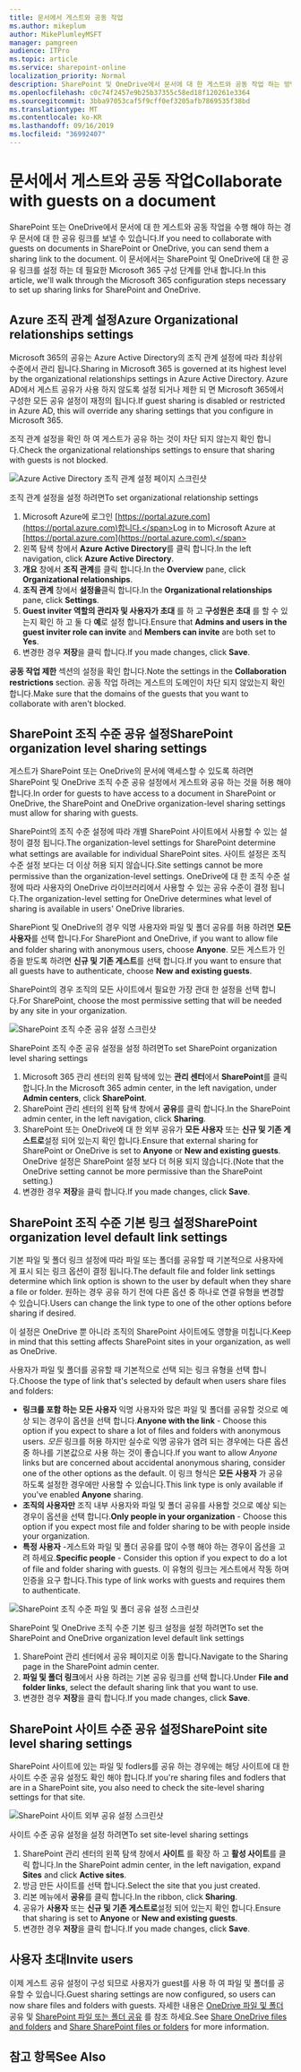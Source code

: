 ```yaml
---
title: 문서에서 게스트와 공동 작업
ms.author: mikeplum
author: MikePlumleyMSFT
manager: pamgreen
audience: ITPro
ms.topic: article
ms.service: sharepoint-online
localization_priority: Normal
description: SharePoint 및 OneDrive에서 문서에 대 한 게스트와 공동 작업 하는 방법에 대해 알아봅니다.
ms.openlocfilehash: c0c74f2457e9b25b37355c58ed18f120261e3364
ms.sourcegitcommit: 3bba97053caf5f9cff0ef3205afb7869535f38bd
ms.translationtype: MT
ms.contentlocale: ko-KR
ms.lasthandoff: 09/16/2019
ms.locfileid: "36992407"
---
```

# <a name="collaborate-with-guests-on-a-document"></a><span data-ttu-id="17c1c-103">문서에서 게스트와 공동 작업</span><span class="sxs-lookup"><span data-stu-id="17c1c-103">Collaborate with guests on a document</span></span>

<span data-ttu-id="17c1c-104">SharePoint 또는 OneDrive에서 문서에 대 한 게스트와 공동 작업을 수행 해야 하는 경우 문서에 대 한 공유 링크를 보낼 수 있습니다.</span><span class="sxs-lookup"><span data-stu-id="17c1c-104">If you need to collaborate with guests on documents in SharePoint or OneDrive, you can send them a sharing link to the document.</span></span> <span data-ttu-id="17c1c-105">이 문서에서는 SharePoint 및 OneDrive에 대 한 공유 링크를 설정 하는 데 필요한 Microsoft 365 구성 단계를 안내 합니다.</span><span class="sxs-lookup"><span data-stu-id="17c1c-105">In this article, we'll walk through the Microsoft 365 configuration steps necessary to set up sharing links for SharePoint and OneDrive.</span></span>

## <a name="azure-organizational-relationships-settings"></a><span data-ttu-id="17c1c-106">Azure 조직 관계 설정</span><span class="sxs-lookup"><span data-stu-id="17c1c-106">Azure Organizational relationships settings</span></span>

<span data-ttu-id="17c1c-107">Microsoft 365의 공유는 Azure Active Directory의 조직 관계 설정에 따라 최상위 수준에서 관리 됩니다.</span><span class="sxs-lookup"><span data-stu-id="17c1c-107">Sharing in Microsoft 365 is governed at its highest level by the organizational relationships settings in Azure Active Directory.</span></span> <span data-ttu-id="17c1c-108">Azure AD에서 게스트 공유가 사용 하지 않도록 설정 되거나 제한 되 면 Microsoft 365에서 구성한 모든 공유 설정이 재정의 됩니다.</span><span class="sxs-lookup"><span data-stu-id="17c1c-108">If guest sharing is disabled or restricted in Azure AD, this will override any sharing settings that you configure in Microsoft 365.</span></span>

<span data-ttu-id="17c1c-109">조직 관계 설정을 확인 하 여 게스트가 공유 하는 것이 차단 되지 않는지 확인 합니다.</span><span class="sxs-lookup"><span data-stu-id="17c1c-109">Check the organizational relationships settings to ensure that sharing with guests is not blocked.</span></span>

![Azure Active Directory 조직 관계 설정 페이지 스크린샷](media/azure-ad-organizational-relationships-settings.png)

<span data-ttu-id="17c1c-111">조직 관계 설정을 설정 하려면</span><span class="sxs-lookup"><span data-stu-id="17c1c-111">To set organizational relationship settings</span></span>

1. <span data-ttu-id="17c1c-112">Microsoft Azure에 로그인 [https://portal.azure.com](https://portal.azure.com)합니다.</span><span class="sxs-lookup"><span data-stu-id="17c1c-112">Log in to Microsoft Azure at [https://portal.azure.com](https://portal.azure.com).</span></span>
2. <span data-ttu-id="17c1c-113">왼쪽 탐색 창에서 **Azure Active Directory**를 클릭 합니다.</span><span class="sxs-lookup"><span data-stu-id="17c1c-113">In the left navigation, click **Azure Active Directory**.</span></span>
3. <span data-ttu-id="17c1c-114">**개요** 창에서 **조직 관계**를 클릭 합니다.</span><span class="sxs-lookup"><span data-stu-id="17c1c-114">In the **Overview** pane, click **Organizational relationships**.</span></span>
4. <span data-ttu-id="17c1c-115">**조직 관계** 창에서 **설정을**클릭 합니다.</span><span class="sxs-lookup"><span data-stu-id="17c1c-115">In the **Organizational relationships** pane, click **Settings**.</span></span>
5. <span data-ttu-id="17c1c-116">**Guest inviter 역할의 관리자 및 사용자가 초대** 를 하 고 **구성원은 초대** 를 할 수 있는지 확인 하 고 둘 다 **예**로 설정 합니다.</span><span class="sxs-lookup"><span data-stu-id="17c1c-116">Ensure that **Admins and users in the guest inviter role can invite** and **Members can invite** are both set to **Yes**.</span></span>
6. <span data-ttu-id="17c1c-117">변경한 경우 **저장**을 클릭 합니다.</span><span class="sxs-lookup"><span data-stu-id="17c1c-117">If you made changes, click **Save**.</span></span>

<span data-ttu-id="17c1c-118">**공동 작업 제한** 섹션의 설정을 확인 합니다.</span><span class="sxs-lookup"><span data-stu-id="17c1c-118">Note the settings in the **Collaboration restrictions** section.</span></span> <span data-ttu-id="17c1c-119">공동 작업 하려는 게스트의 도메인이 차단 되지 않았는지 확인 합니다.</span><span class="sxs-lookup"><span data-stu-id="17c1c-119">Make sure that the domains of the guests that you want to collaborate with aren't blocked.</span></span>

## <a name="sharepoint-organization-level-sharing-settings"></a><span data-ttu-id="17c1c-120">SharePoint 조직 수준 공유 설정</span><span class="sxs-lookup"><span data-stu-id="17c1c-120">SharePoint organization level sharing settings</span></span>

<span data-ttu-id="17c1c-121">게스트가 SharePoint 또는 OneDrive의 문서에 액세스할 수 있도록 하려면 SharePoint 및 OneDrive 조직 수준 공유 설정에서 게스트와 공유 하는 것을 허용 해야 합니다.</span><span class="sxs-lookup"><span data-stu-id="17c1c-121">In order for guests to have access to a document in SharePoint or OneDrive, the SharePoint and OneDrive organization-level sharing settings must allow for sharing with guests.</span></span>

<span data-ttu-id="17c1c-122">SharePoint의 조직 수준 설정에 따라 개별 SharePoint 사이트에서 사용할 수 있는 설정이 결정 됩니다.</span><span class="sxs-lookup"><span data-stu-id="17c1c-122">The organization-level settings for SharePoint determine what settings are available for individual SharePoint sites.</span></span> <span data-ttu-id="17c1c-123">사이트 설정은 조직 수준 설정 보다는 더 이상 허용 되지 않습니다.</span><span class="sxs-lookup"><span data-stu-id="17c1c-123">Site settings cannot be more permissive than the organization-level settings.</span></span> <span data-ttu-id="17c1c-124">OneDrive에 대 한 조직 수준 설정에 따라 사용자의 OneDrive 라이브러리에서 사용할 수 있는 공유 수준이 결정 됩니다.</span><span class="sxs-lookup"><span data-stu-id="17c1c-124">The organization-level setting for OneDrive determines what level of sharing is available in users' OneDrive libraries.</span></span>

<span data-ttu-id="17c1c-125">SharePiont 및 OneDrive의 경우 익명 사용자와 파일 및 폴더 공유를 허용 하려면 **모든 사용자**를 선택 합니다.</span><span class="sxs-lookup"><span data-stu-id="17c1c-125">For SharePiont and OneDrive, if you want to allow file and folder sharing with anonymous users, choose **Anyone**.</span></span> <span data-ttu-id="17c1c-126">모든 게스트가 인증을 받도록 하려면 **신규 및 기존 게스트**를 선택 합니다.</span><span class="sxs-lookup"><span data-stu-id="17c1c-126">If you want to ensure that all guests have to authenticate, choose **New and existing guests**.</span></span> 

<span data-ttu-id="17c1c-127">SharePoint의 경우 조직의 모든 사이트에서 필요한 가장 관대 한 설정을 선택 합니다.</span><span class="sxs-lookup"><span data-stu-id="17c1c-127">For SharePoint, choose the most permissive setting that will be needed by any site in your organization.</span></span>

![SharePoint 조직 수준 공유 설정 스크린샷](media/sharepoint-organization-external-sharing-controls.png)


<span data-ttu-id="17c1c-129">SharePoint 조직 수준 공유 설정을 설정 하려면</span><span class="sxs-lookup"><span data-stu-id="17c1c-129">To set SharePoint organization level sharing settings</span></span>

1. <span data-ttu-id="17c1c-130">Microsoft 365 관리 센터의 왼쪽 탐색에 있는 **관리 센터**에서 **SharePoint**를 클릭 합니다.</span><span class="sxs-lookup"><span data-stu-id="17c1c-130">In the Microsoft 365 admin center, in the left navigation, under **Admin centers**, click **SharePoint**.</span></span>
2. <span data-ttu-id="17c1c-131">SharePoint 관리 센터의 왼쪽 탐색 창에서 **공유**를 클릭 합니다.</span><span class="sxs-lookup"><span data-stu-id="17c1c-131">In the SharePoint admin center, in the left navigation, click **Sharing**.</span></span>
3. <span data-ttu-id="17c1c-132">SharePoint 또는 OneDrive에 대 한 외부 공유가 **모든 사용자** 또는 **신규 및 기존 게스트로**설정 되어 있는지 확인 합니다.</span><span class="sxs-lookup"><span data-stu-id="17c1c-132">Ensure that external sharing for SharePoint or OneDrive is set to **Anyone** or **New and existing guests**.</span></span> <span data-ttu-id="17c1c-133">OneDrive 설정은 SharePoint 설정 보다 더 허용 되지 않습니다.</span><span class="sxs-lookup"><span data-stu-id="17c1c-133">(Note that the OneDrive setting cannot be more permissive than the SharePoint setting.)</span></span>
4. <span data-ttu-id="17c1c-134">변경한 경우 **저장**을 클릭 합니다.</span><span class="sxs-lookup"><span data-stu-id="17c1c-134">If you made changes, click **Save**.</span></span>

## <a name="sharepoint-organization-level-default-link-settings"></a><span data-ttu-id="17c1c-135">SharePoint 조직 수준 기본 링크 설정</span><span class="sxs-lookup"><span data-stu-id="17c1c-135">SharePoint organization level default link settings</span></span>

<span data-ttu-id="17c1c-136">기본 파일 및 폴더 링크 설정에 따라 파일 또는 폴더를 공유할 때 기본적으로 사용자에 게 표시 되는 링크 옵션이 결정 됩니다.</span><span class="sxs-lookup"><span data-stu-id="17c1c-136">The default file and folder link settings determine which link option is shown to the user by default when they share a file or folder.</span></span> <span data-ttu-id="17c1c-137">원하는 경우 공유 하기 전에 다른 옵션 중 하나로 연결 유형을 변경할 수 있습니다.</span><span class="sxs-lookup"><span data-stu-id="17c1c-137">Users can change the link type to one of the other options before sharing if desired.</span></span>

<span data-ttu-id="17c1c-138">이 설정은 OneDrive 뿐 아니라 조직의 SharePoint 사이트에도 영향을 미칩니다.</span><span class="sxs-lookup"><span data-stu-id="17c1c-138">Keep in mind that this setting affects SharePoint sites in your organization, as well as OneDrive.</span></span>

<span data-ttu-id="17c1c-139">사용자가 파일 및 폴더를 공유할 때 기본적으로 선택 되는 링크 유형을 선택 합니다.</span><span class="sxs-lookup"><span data-stu-id="17c1c-139">Choose the type of link that's selected by default when users share files and folders:</span></span>

- <span data-ttu-id="17c1c-140">**링크를 포함 하는 모든 사용자** 익명 사용자와 많은 파일 및 폴더를 공유할 것으로 예상 되는 경우이 옵션을 선택 합니다.</span><span class="sxs-lookup"><span data-stu-id="17c1c-140">**Anyone with the link** - Choose this option if you expect to share a lot of files and folders with anonymous users.</span></span> <span data-ttu-id="17c1c-141">*모든* 링크를 허용 하지만 실수로 익명 공유가 염려 되는 경우에는 다른 옵션 중 하나를 기본값으로 사용 하는 것이 좋습니다.</span><span class="sxs-lookup"><span data-stu-id="17c1c-141">If you want to allow *Anyone* links but are concerned about accidental anonymous sharing, consider one of the other options as the default.</span></span> <span data-ttu-id="17c1c-142">이 링크 형식은 **모든 사용자** 가 공유 하도록 설정한 경우에만 사용할 수 있습니다.</span><span class="sxs-lookup"><span data-stu-id="17c1c-142">This link type is only available if you've enabled **Anyone** sharing.</span></span>
- <span data-ttu-id="17c1c-143">**조직의 사용자만** 조직 내부 사용자와 파일 및 폴더 공유를 사용할 것으로 예상 되는 경우이 옵션을 선택 합니다.</span><span class="sxs-lookup"><span data-stu-id="17c1c-143">**Only people in your organization** - Choose this option if you expect most file and folder sharing to be with people inside your organization.</span></span>
- <span data-ttu-id="17c1c-144">**특정 사용자** -게스트와 파일 및 폴더 공유를 많이 수행 해야 하는 경우이 옵션을 고려 하세요.</span><span class="sxs-lookup"><span data-stu-id="17c1c-144">**Specific people** - Consider this option if you expect to do a lot of file and folder sharing with guests.</span></span> <span data-ttu-id="17c1c-145">이 유형의 링크는 게스트에서 작동 하며 인증을 요구 합니다.</span><span class="sxs-lookup"><span data-stu-id="17c1c-145">This type of link works with guests and requires them to authenticate.</span></span>
 
![SharePoint 조직 수준 파일 및 폴더 공유 설정 스크린샷](media/sharepoint-organization-files-folders-sharing-settings.png)


<span data-ttu-id="17c1c-147">SharePoint 및 OneDrive 조직 수준 기본 링크 설정을 설정 하려면</span><span class="sxs-lookup"><span data-stu-id="17c1c-147">To set the SharePoint and OneDrive organization level default link settings</span></span>

1. <span data-ttu-id="17c1c-148">SharePoint 관리 센터에서 공유 페이지로 이동 합니다.</span><span class="sxs-lookup"><span data-stu-id="17c1c-148">Navigate to the Sharing page in the SharePoint admin center.</span></span>
2. <span data-ttu-id="17c1c-149">**파일 및 폴더 링크**에서 사용 하려는 기본 공유 링크를 선택 합니다.</span><span class="sxs-lookup"><span data-stu-id="17c1c-149">Under **File and folder links**, select the default sharing link that you want to use.</span></span>
3. <span data-ttu-id="17c1c-150">변경한 경우 **저장**을 클릭 합니다.</span><span class="sxs-lookup"><span data-stu-id="17c1c-150">If you made changes, click **Save**.</span></span>

## <a name="sharepoint-site-level-sharing-settings"></a><span data-ttu-id="17c1c-151">SharePoint 사이트 수준 공유 설정</span><span class="sxs-lookup"><span data-stu-id="17c1c-151">SharePoint site level sharing settings</span></span>

<span data-ttu-id="17c1c-152">SharePoint 사이트에 있는 파일 및 fodlers를 공유 하는 경우에는 해당 사이트에 대 한 사이트 수준 공유 설정도 확인 해야 합니다.</span><span class="sxs-lookup"><span data-stu-id="17c1c-152">If you're sharing files and fodlers that are in a SharePoint site, you also need to check the site-level sharing settings for that site.</span></span>

![SharePoint 사이트 외부 공유 설정 스크린샷](media/sharepoint-site-external-sharing-settings.png)

<span data-ttu-id="17c1c-154">사이트 수준 공유 설정을 설정 하려면</span><span class="sxs-lookup"><span data-stu-id="17c1c-154">To set site-level sharing settings</span></span>
1. <span data-ttu-id="17c1c-155">SharePoint 관리 센터의 왼쪽 탐색 창에서 **사이트** 를 확장 하 고 **활성 사이트**를 클릭 합니다.</span><span class="sxs-lookup"><span data-stu-id="17c1c-155">In the SharePoint admin center, in the left navigation, expand **Sites** and click **Active sites**.</span></span>
2. <span data-ttu-id="17c1c-156">방금 만든 사이트를 선택 합니다.</span><span class="sxs-lookup"><span data-stu-id="17c1c-156">Select the site that you just created.</span></span>
3. <span data-ttu-id="17c1c-157">리본 메뉴에서 **공유**를 클릭 합니다.</span><span class="sxs-lookup"><span data-stu-id="17c1c-157">In the ribbon, click **Sharing**.</span></span>
4. <span data-ttu-id="17c1c-158">공유가 **사용자** 또는 **신규 및 기존 게스트로**설정 되어 있는지 확인 합니다.</span><span class="sxs-lookup"><span data-stu-id="17c1c-158">Ensure that sharing is set to **Anyone** or **New and existing guests**.</span></span>
5. <span data-ttu-id="17c1c-159">변경한 경우 **저장**을 클릭 합니다.</span><span class="sxs-lookup"><span data-stu-id="17c1c-159">If you made changes, click **Save**.</span></span>

## <a name="invite-users"></a><span data-ttu-id="17c1c-160">사용자 초대</span><span class="sxs-lookup"><span data-stu-id="17c1c-160">Invite users</span></span>

<span data-ttu-id="17c1c-161">이제 게스트 공유 설정이 구성 되므로 사용자가 guest를 사용 하 여 파일 및 폴더를 공유할 수 있습니다.</span><span class="sxs-lookup"><span data-stu-id="17c1c-161">Guest sharing settings are now configured, so users can now share files and folders with guests.</span></span> <span data-ttu-id="17c1c-162">자세한 내용은 [OneDrive 파일 및 폴더](https://support.office.com/article/9fcc2f7d-de0c-4cec-93b0-a82024800c07) 공유 및 [SharePoint 파일 또는 폴더 공유](https://support.office.com/article/1fe37332-0f9a-4719-970e-d2578da4941c) 를 참조 하세요.</span><span class="sxs-lookup"><span data-stu-id="17c1c-162">See [Share OneDrive files and folders](https://support.office.com/article/9fcc2f7d-de0c-4cec-93b0-a82024800c07) and [Share SharePoint files or folders](https://support.office.com/article/1fe37332-0f9a-4719-970e-d2578da4941c) for more information.</span></span>

## <a name="see-also"></a><span data-ttu-id="17c1c-163">참고 항목</span><span class="sxs-lookup"><span data-stu-id="17c1c-163">See Also</span></span>
